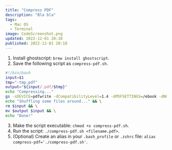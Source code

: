 ```yaml
---
title: "Compress PDF"
description: "Bla bla"
tags: 
  - Mac OS
  - Terminal
image: CodeScreenshot.png
updated: 2022-12-01 20:18
published: 2022-12-01 20:18
---
```


1. Install ghostscript: `brew install ghostscript`.
2. Save the following script as `compress-pdf.sh`.

```bash
#!/bin/bash
input=$1
tmp="-tmp.pdf"
output="${input/.pdf/$tmp}"
echo "Compressing..."
gs -sDEVICE=pdfwrite -dCompatibilityLevel=1.4 -dPDFSETTINGS=/ebook -dNOPAUSE -dQUIET -dBATCH -sOutputFile=$output $input && \
echo "Shuffling some files around..." && \
rm $input && \
mv $output $input && \
echo "Done!"
```
3. Make the script executable: `chmod +x compress-pdf.sh`.
4. Run the script: `./compress-pdf.sh <filename.pdf>`.
5. (Optional) Create an alias in your `.bash_profile` or `.zshrc` file: `alias compress-pdf='./compress-pdf.sh'`.
